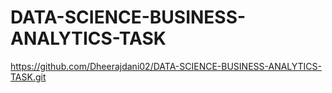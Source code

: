 # DATA-SCIENCE-BUSINESS-ANALYTICS-TASK
https://github.com/Dheerajdani02/DATA-SCIENCE-BUSINESS-ANALYTICS-TASK.git
